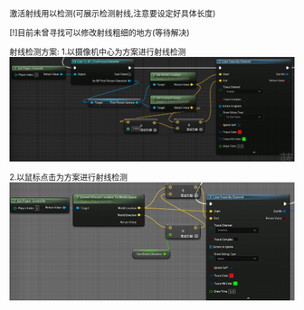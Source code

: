 激活射线用以检测(可展示检测射线,注意要设定好具体长度)

[!]目前未曾寻找可以修改射线粗细的地方(等待解决)

射线检测方案:
1.以摄像机中心为方案进行射线检测
![](../../../assets/2023-10-25-17-21-01.png)

2.以鼠标点击为方案进行射线检测
![](../../../assets/2023-10-25-17-22-23.png)